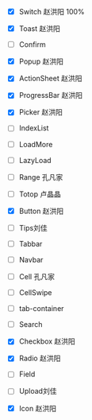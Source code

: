 - [x] Switch    赵洪阳    100%
- [x] Toast 赵洪阳
- [ ] Confirm 
- [x] Popup 赵洪阳
- [x] ActionSheet 赵洪阳
- [x] ProgressBar 赵洪阳
- [x] Picker 赵洪阳
- [ ] IndexList
- [ ] LoadMore
- [ ] LazyLoad
- [ ] Range 孔凡家
- [ ] Totop 卢晶晶
- [x] Button 赵洪阳
- [ ] Tips刘佳
- [ ] Tabbar
- [ ] Navbar
- [ ] Cell 孔凡家
- [ ] CellSwipe
- [ ] tab-container
- [ ] Search
- [x] Checkbox 赵洪阳
- [x] Radio 赵洪阳
- [ ] Field
- [ ] Upload刘佳
- [x] Icon 赵洪阳


